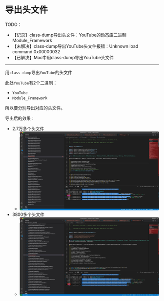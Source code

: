 # 导出头文件

TODO：

* 【记录】class-dump导出头文件：YouTube的动态库二进制Module_Framework
* 【未解决】class-dump导出YouTube头文件报错：Unknown load command 0x00000032
* 【已解决】Mac中用class-dump导出YouTube头文件

---

用`class-dump`导出`YouTube`的头文件

此处`YouTube`有2个二进制：

* `YouTube`
* `Module_Framework`

所以要分别导出对应的头文件。

导出后的效果：

* 2.7万多个头文件
  * ![youtube_heades_module_framework](../../assets/img/youtube_heades_module_framework.jpg)
* 3800多个头文件
  * ![youtube_headers_youtube](../../assets/img/youtube_headers_youtube.jpg)
